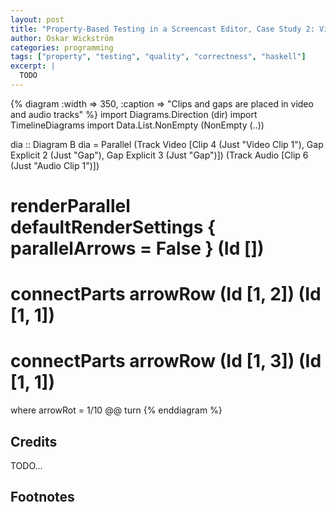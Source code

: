 ```yaml
---
layout: post
title: "Property-Based Testing in a Screencast Editor, Case Study 2: Video Scene Classification"
author: Oskar Wickström
categories: programming
tags: ["property", "testing", "quality", "correctness", "haskell"]
excerpt: |
  TODO
---
```


{% diagram :width => 350, :caption => "Clips and gaps are placed in video and audio tracks" %}
import           Diagrams.Direction (dir)
import           TimelineDiagrams
import           Data.List.NonEmpty (NonEmpty (..))

dia :: Diagram B
dia = 
  Parallel
    (Track Video [Clip 4 (Just "Video Clip 1"), Gap Explicit 2 (Just "Gap"), Gap Explicit 3 (Just "Gap")])
    (Track Audio [Clip 6 (Just "Audio Clip 1")])
  # renderParallel defaultRenderSettings { parallelArrows = False } (Id [])
  # connectParts arrowRow (Id [1, 2]) (Id [1, 1])
  # connectParts arrowRow (Id [1, 3]) (Id [1, 1])
  where
    arrowRot = 1/10 @@ turn
{% enddiagram %}

## Credits

TODO...

## Footnotes

[^1]: ...
